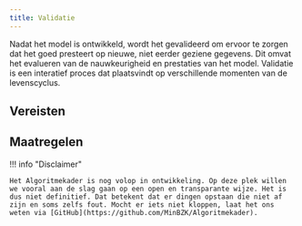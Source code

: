 ```yaml
--- 
title: Validatie
---
```


Nadat het model is ontwikkeld, wordt het gevalideerd om ervoor te zorgen dat het goed presteert op nieuwe, niet eerder geziene gegevens. Dit omvat het evalueren van de nauwkeurigheid en prestaties van het model. Validatie is een interatief proces dat plaatsvindt op verschillende momenten van de levenscyclus.

## Vereisten

<!-- list_vereisten levenscyclus/validatie -->

## Maatregelen

<!-- list_maatregelen levenscyclus/validatie -->


!!! info "Disclaimer"

    Het Algoritmekader is nog volop in ontwikkeling. Op deze plek willen we vooral aan de slag gaan op een open en transparante wijze. Het is dus niet definitief. Dat betekent dat er dingen opstaan die niet af zijn en soms zelfs fout. Mocht er iets niet kloppen, laat het ons weten via [GitHub](https://github.com/MinBZK/Algoritmekader).

